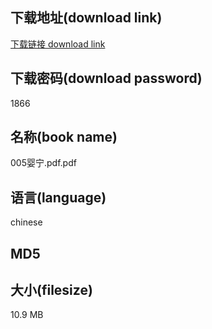 ## 下载地址(download link)
[下载链接 download link](https://tutu365.netlify.app/?s=005%E5%A9%B4%E5%AE%81.pdf)

## 下载密码(download password)
1866

## 名称(book name)
005婴宁.pdf.pdf

## 语言(language)
chinese

## MD5


## 大小(filesize)
10.9 MB
